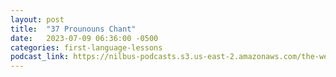 ```yaml
---
layout: post
title:  "37 Prounouns Chant"
date:   2023-07-09 06:36:00 -0500
categories: first-language-lessons
podcast_link: https://nilbus-podcasts.s3.us-east-2.amazonaws.com/the-well-trained-mind/First%20Language%20Lessons/37%20Prounouns%20Chant.mp3
---
```

